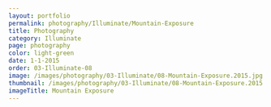 ```yaml
---
layout: portfolio
permalink: photography/Illuminate/Mountain-Exposure
title: Photography
category: Illuminate
page: photography
color: light-green
date: 1-1-2015
order: 03-Illuminate-08
image: /images/photography/03-Illuminate/08-Mountain-Exposure.2015.jpg
thumbnail: /images/photography/03-Illuminate/08-Mountain-Exposure.2015.thumb.jpg
imageTitle: Mountain Exposure
---
```

